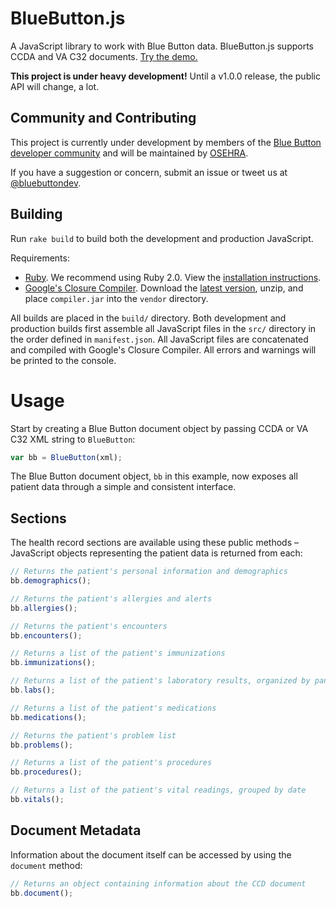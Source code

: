 
# BlueButton.js

A JavaScript library to work with Blue Button data. BlueButton.js supports CCDA and VA C32 documents. [Try the demo.](http://bluebutton.blacktm.com/json)

**This project is under heavy development!** Until a v1.0.0 release, the public API will change, a lot.

## Community and Contributing

This project is currently under development by members of the [Blue Button developer community](https://github.com/blue-button?tab=members) and will be maintained by [OSEHRA](http://osehra.org).

If you have a suggestion or concern, submit an issue or tweet us at [@bluebuttondev](http://twitter.com/bluebuttondev).

## Building

Run `rake build` to build both the development and production JavaScript.

Requirements:

- [Ruby](http://www.ruby-lang.org/). We recommend using Ruby 2.0. View the [installation instructions](http://www.ruby-lang.org/en/downloads/).
- [Google's Closure Compiler](https://developers.google.com/closure/compiler/). Download the [latest version](http://closure-compiler.googlecode.com/files/compiler-latest.zip), unzip, and place `compiler.jar` into the `vendor` directory.

All builds are placed in the `build/` directory. Both development and production builds first assemble all JavaScript files in the `src/` directory in the order defined in `manifest.json`. All JavaScript files are concatenated and compiled with Google's Closure Compiler. All errors and warnings will be printed to the console.

# Usage

Start by creating a Blue Button document object by passing CCDA or VA C32 XML string to `BlueButton`:

```javascript
var bb = BlueButton(xml);
```

The Blue Button document object, `bb` in this example, now exposes all patient data through a simple and consistent interface.

## Sections

The health record sections are available using these public methods – JavaScript objects representing the patient data is returned from each:

```javascript
// Returns the patient's personal information and demographics
bb.demographics();

// Returns the patient's allergies and alerts
bb.allergies();

// Returns the patient's encounters
bb.encounters();

// Returns a list of the patient's immunizations
bb.immunizations();

// Returns a list of the patient's laboratory results, organized by panel
bb.labs();

// Returns a list of the patient's medications
bb.medications();

// Returns the patient's problem list
bb.problems();

// Returns a list of the patient's procedures
bb.procedures();

// Returns a list of the patient's vital readings, grouped by date
bb.vitals();
```

## Document Metadata

Information about the document itself can be accessed by using the `document` method:

```javascript
// Returns an object containing information about the CCD document
bb.document();
```
